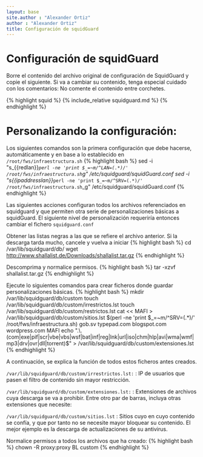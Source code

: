```yaml
---
layout: base
site.author : "Alexander Ortiz"
author : "Alexander Ortiz"
title: Configuración de squidGuard
---
```


# Configuración de squidGuard
Borre el contenido del archivo original de configuración de SquidGuard y copie el siguiente.
Si va a cambiar su contenido, tenga especial cuidado con los comentarios: No comente el contenido entre corchetes.

{% highlight squid %}
    {% include_relative squidguard.md %}
{% endhighlight %}

# Personalizando la configuración: 
Los siguientes comandos son la primera configuración que debe hacerse, automáticamente y en base a lo establecido en `/root/fws/infraestructura.sh`
{% highlight bash %}
sed -i "s_{{redlan}}_`perl -ne 'print $_=~m/^LAN=(.*)/' /root/fws/infraestructura.sh`_g" /etc/squidguard/squidGuard.conf 
sed -i "s_{{ipaddresslan}}_`perl -ne 'print $_=~m/^SRV=(.*)/' /root/fws/infraestructura.sh`_g" /etc/squidguard/squidGuard.conf
{% endhighlight %}

Las siguientes acciones configuran todos los archivos referenciados en squidguard y que permiten otra serie de personalizaciones básicas a squidGuard.
El siguiente nivel de personalización requeriría entonces cambiar el fichero `squidguard.conf`

Obtener las listas negras a las que se refiere el archivo anterior. Si la descarga tarda mucho, cancele y vuelva a iniciar
{% highlight bash %}
cd /var/lib/squidguard/db/
wget http://www.shallalist.de/Downloads/shallalist.tar.gz 
{% endhighlight %}

Descomprima y normalice permisos. 
{% highlight bash %}
tar -xzvf shallalist.tar.gz
{% endhighlight %}

Ejecute lo siguientes comandos para crear ficheros donde guardar personalizaciones básicas.
{% highlight bash %}
mkdir /var/lib/squidguard/db/custom
touch /var/lib/squidguard/db/custom/irrestrictos.lst
touch /var/lib/squidguard/db/custom/restrictos.lst
cat << MAFI > /var/lib/squidguard/db/custom/sitios.lst
$(perl -ne 'print $_=~m/^SRV=(.*)/' /root/fws/infraestructura.sh)
gob.sv
typepad.com
blogspot.com
wordpress.com
MAFI
echo ".\.(com|exe|pif|scr|vbe|vbs|wsf|bat|inf|reg|lnk|url|iso|chm|hlp|avi|wma|wmf|mp3|drv|ovr|dll|torrent)$" > /var/lib/squidguard/db/custom/extensiones.lst
{% endhighlight %}

A continuación, se explica la función de todos estos ficheros antes creados.

`/var/lib/squidguard/db/custom/irrestrictos.lst:`
 : IP de usuarios que pasen el filtro de contenido sin mayor restricción.  

`/var/lib/squidguard/db/custom/extensiones.lst:` 
 : Extensiones de archivos cuya descarga se va a prohibir. Entre otro par de barras, incluya otras extensiones que necesite:  

`/var/lib/squidguard/db/custom/sitios.lst` 
 : Sitios cuyo en cuyo contenido se confía, y que por tanto no se necesite mayor bloquear su contenido. El mejor ejemplo es la descarga de actualizaciones de su antivirus.  

Normalice permisos a todos los archivos que ha creado:
{% highlight bash %}
chown -R proxy:proxy BL custom
{% endhighlight %}
